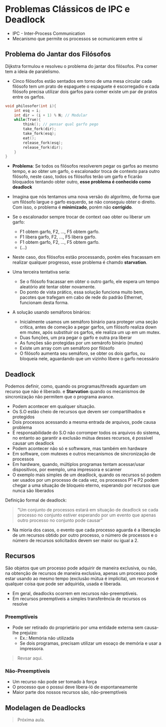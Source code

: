 # Problemas Clássicos de IPC e Deadlock

- IPC - Inter-Process Communication
- Mecanismo que permite os processos se ocmunicarem entre sí

## Problema do Jantar dos Filósofos

Dijkstra formulou e resolveu o problema do jantar dos filósofos. Pra comer tem a ideia de paralelismo. 

- Cinco filósofos estão sentados em torno de uma mesa circular cada filósofo tem um prato de espaguete o espaguete é escorregadio e cada filósofo precisa utilizar dois garfos para comer existe um par de pratos entre os garfos.

```c
void philosofer(int i){
    int esq = i;
    int dir = (i + 1) % N; // Modular
    while(True){
        think(); // pensar qual garfo pego
        take_fork(dir);
        take_fork(esq);
        eat();
        release_fork(esq);
        release_fork(dir);
    }
}
```

- **Problema**: Se todos os filósofos resolverem pegar os garfos ao mesmo tempo, e ao obter um garfo, o escalonador troca de
contexto para outro filósofo, neste caso, todos os filósofos terão um garfo e ficarão bloquados tentando obter outro, **esse problema é conhecido como deadlock**

- Imagina que nós tentamos uma nova versão do algoritmo, de forma que um filósofo largue o garfo esquerdo, se não conseguiu obter o direito. Com isso, o problema é **minimizado**, porém não **corrigido**.
- Se o escalonador sempre trocar de context oao obter ou liberar um garfo:
    - F1 obtem garfo, F2, ..., F5 obtem garfo.
    - F1 libera garfo, F2, ..., F5 libera garfo.
    - F1 obtem garfo, F2, ..., F5 obtem garfo.
    - (...)
- Neste caso, dos filósofos estão processando, porém eles fracassam em realizar qualquer progresso, esse problema é chamdo **starvation**.
- Uma terceira tentativa seria:
    - Se o filósofo fracassar em obter o outro garfo, ele espera um tempo aleatório até tentar obter novamente.
    - Do ponto de vista prático, essa solução funciona muito bem, pacotes que trafegam em cabo de rede do padrão Ethernet, funcionam desta forma.

- A solução usando semáforos binários:
    - Inicialmente usamos um semáforo binário para proteger uma seção crítica, antes de começão a pegar garfos, um filósofo realiza down em mutex, após substituir os garfos, ele realiza um up em um mutex.
    - Duas funções, um pra pegar o garfo e outra pra liberar
    - As funções são protegidas por um semárofo binário (mutex)
    - Existe um array com um semáforo por filósofo
    - O filósofo aumenta seu semáforo, se obter os dois garfos, ou bloqueia nele, aguardando que um vizinho libere o garfo necessário

## Deadlock

Podemos definir, como, quando os programas/threads aguardam um recurso que não é liberado. e **Starvation** quando os mecanismos de sincronização não permitem que o programa avance.

- Podem acontecer em qualquer situação.
- Os S.O estão cheio de recursos que devem ser compartilhados e protegidos
- Dois processos acessando a mesma entrada de arquivos, pode causa problema
- É responsabilidade do S.O não corromper todos os arquivos do sistema, no entanto ao garantir a exclusão mútua desses recursos, é possível causar um deadlock
- Podem acontecer não só e softwware, mas também em hardware
- Em software, com mutexes e outros mecanismos de sincronização de processos
- Em hardware, quando, múltiplos programas tentam acessar/usar dispositivos, por exemplo, uma impressora e scanner
- O exemplo mais simples de um deadlock, quando os recursos só podem ser usados por um processo de cada vez, os processos P1 e P2 podem chegar a uma situação de bloqueio eterno, esperando por recursos que nunca são liberados

Definição formal de deadlock:

> “Um conjunto de processos estará em situação de deadlock se cada processo no conjunto estiver esperando por um evento que apenas outro processo no conjunto pode causar”

- Na mioria dos casos, o evento que cada processo aguarda é a liberação de um recursos obtido por outro processo, o número de processos e o número de recursos solicitados devem ser maior ou igual a 2.

## Recursos

São objetos que um processo pode adquirir de maneira exclusiva, ou não, na obtenção de recursos de maneira exclusiva, apenas um processo pode estar usando ao mesmo tempo (exclusão mútua é implícita), um recursos é qualquer coisa que pode ser adquirida, usada e liberada.

- Em geral, deadlocks ocorrem em recursos não-preemptíveis.
- Em recursos preemptíveis a simples transferência de recursos os resolve

### Preemptíveis

- Pode ser retirado do proprietário por uma entidade externa sem causa-lhe prejuizo:
    - Ex.: Memória não utilizada
    - Se dois programas, precisam utilizar um esoaço de memória e usar a impressora.

> Revsar aqui.

### Não-Preemptíveis

- Um recurso não pode ser tomado à força
- O processo que o possui deve libera-ló de espontaneamente
- Maior parte dos nossos recursos são, não-preemptíveis

## Modelagen de Deadlocks

> Próxima aula.